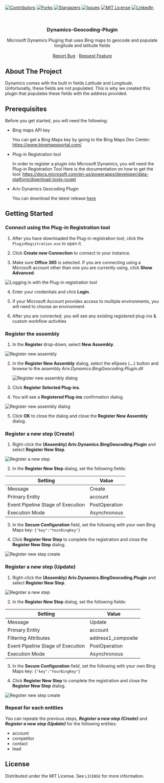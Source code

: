 
[![Contributors][contributors-shield]][contributors-url]
[![Forks][forks-shield]][forks-url]
[![Stargazers][stars-shield]][stars-url]
[![Issues][issues-shield]][issues-url]
[![MIT License][license-shield]][license-url]
[![LinkedIn][linkedin-shield]][linkedin-url]

<br />
<p align="center">
  <h3 align="center">Dynamics-Geocoding-Plugin</h3>

  <p align="center">
    Microsoft Dynamics Pluging that uses Bing maps to geocode and populate longitude and latitude fields
    <br />
    <br />
    <a href="https://github.com/othneildrew/Best-README-Template/issues">Report Bug</a>
    ·
    <a href="https://github.com/othneildrew/Best-README-Template/issues">Request Feature</a>
  </p>
</p>

## About The Project
Dynamics comes with the built in fields *Latitude* and *Longitude*. Unfortunatly, these fields are not populated. This is why we created this plugin that populates these fields with the address provided.

## Prerequisites
Before you get started, you will need the following:

 - Bing maps API key

	You can get a Bing Maps key by going to the Bing Maps Dev Center: 
	https://www.bingmapsportal.com/
	
 - Plug-in Registration tool
 
	In order to register a plugin into Microsoft Dynamics, you will need the Plug-in Registration Tool
	Here is the documentation on how to get the tool: 
	https://docs.microsoft.com/en-us/powerapps/developer/data-platform/download-tools-nuget

 - Ariv Dynamics Geocoding Plugin

 	You can download the latest release [here](https://github.com/ariv-inc/Dynamics-Geocoding-Plugin/releases/latest)
	
###

## Getting Started
### Connect using the Plug-in Registration tool

1.  After you have downloaded the Plug-in registration tool, click the  `PluginRegistration.exe`  to open it.
    
2.  Click  **Create new Connection**  to connect to your instance.
    
3.  Make sure  **Office 365**  is selected. If you are connecting using a Microsoft account other than one you are currently using, click  **Show Advanced**.

![Logging in with the Plug-in registration tool](https://docs.microsoft.com/en-us/powerapps/developer/data-platform/media/tutorial-write-plug-in-prt-login.png)
    
4.  Enter your credentials and click  **Login**.
    
5.  If your Microsoft Account provides access to multiple environments, you will need to choose an environment.
    
6.  After you are connected, you will see any existing registered plug-ins & custom workflow activities
    
   ### Register the assembly

1.  In the  **Register**  drop-down, select  **New Assembly**. 
    
![Register new assembly][register-new-assembly]
    
2.  In the  **Register New Assembly**  dialog, select the ellipses (**…**) button and browse to the assembly *Ariv.Dynamics.BingGeocoding.Plugin.dll*  
    
    ![Register new assembly dialog][register-new-assembly2]
    
3.  Click  **Register Selected Plug-ins**.
    
4.  You will see a  **Registered Plug-ins**  confirmation dialog.
     
![Register new assembly dialog][register-new-assembly-confirmation]
     
5.  Click  **OK**  to close the dialog and close the  **Register New Assembly**  dialog.

### Register a new step (Create)

1.  Right-click the  **(Assembly) Ariv.Dynamics.BingGeocoding.Plugin**  and select  **Register New Step**.
    
![Register a new step][register-new-step]
    
2.  In the  **Register New Step**  dialog, set the following fields:
       
| Setting | Value |
|--|--|
| Message | Create |
| Primary Entity| account |
| Event Pipeline Stage of Execution | PostOperation |
| Execution Mode | Asynchronous |
    
 3. In the  **Secure Configuration** field, set the following with your own Bing Maps key:
`{"key":"YourBingKey"}`

4.  Click  **Register New Step**  to complete the registration and close the  **Register New Step**  dialog.

![Register new step create][register-new-step-create]

### Register a new step (Update)

1.  Right-click the  **(Assembly) Ariv.Dynamics.BingGeocoding.Plugin**  and select  **Register New Step**.   
    
![Register a new step][register-new-step]
    
2.  In the  **Register New Step**  dialog, set the following fields:
       
| Setting | Value |
|--|--|
| Message | Update |
| Primary Entity| account |
| Filtering Attributes | address1_composite |
| Event Pipeline Stage of Execution | PostOperation |
| Execution Mode | Asynchronous |
    
3. In the  **Secure Configuration** field, set the following with your own Bing Maps key:
`{"key":"YourBingKey"}`

4.  Click  **Register New Step**  to complete the registration and close the  **Register New Step**  dialog.

![Register new step create][register-new-step-update]

### Repeat for each entities
You can repeate the previous steps, ***Register a new step (Create)*** and ***Register a new step (Update)*** for the following entities:
 - account
 - competitor
 - contact
 - lead

## License

Distributed under the MIT License. See `LICENSE` for more information.

[contributors-shield]: https://img.shields.io/github/contributors/ariv-inc/Dynamics-Geocoding-Plugin.svg?style=for-the-badge
[contributors-url]: https://github.com/ariv-inc/Dynamics-Geocoding-Plugin/graphs/contributors
[forks-shield]: https://img.shields.io/github/forks/ariv-inc/Dynamics-Geocoding-Plugin.svg?style=for-the-badge
[forks-url]: https://github.com/ariv-inc/Dynamics-Geocoding-Plugin/network/members
[stars-shield]: https://img.shields.io/github/stars/ariv-inc/Dynamics-Geocoding-Plugin.svg?style=for-the-badge
[stars-url]: https://github.com/ariv-inc/Dynamics-Geocoding-Plugin/stargazers
[issues-shield]: https://img.shields.io/github/issues/ariv-inc/Dynamics-Geocoding-Plugin.svg?style=for-the-badge
[issues-url]: https://github.com/ariv-inc/Dynamics-Geocoding-Plugin/issues
[license-shield]: https://img.shields.io/github/license/ariv-inc/Dynamics-Geocoding-Plugin?style=for-the-badge
[license-url]: https://github.com/ariv-inc/Dynamics-Geocoding-Plugin/blob/master/LICENSE
[linkedin-shield]: https://img.shields.io/badge/-LinkedIn-black.svg?style=for-the-badge&logo=linkedin&colorB=555
[linkedin-url]: https://linkedin.com/company/ariv-inc/

[register-new-assembly]: images/register-new-assembly.png
[register-new-assembly2]: images/register-new-assembly2.png
[register-new-assembly-confirmation]: images/register-new-assembly-confirmation.png
[register-new-step]: images/register-new-step.png
[register-new-step-create]: images/register-new-step-create.png
[register-new-step-update]: images/register-new-step-update.png
